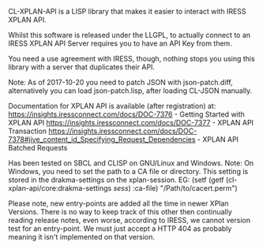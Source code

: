 CL-XPLAN-API is a LISP library that makes it easier to interact with IRESS XPLAN API.

Whilst this software is released under the LLGPL, to actually connect to an IRESS XPLAN API Server requires you to have an API Key from them.

You need a use agreement with IRESS, though, nothing stops you using this library with a server that duplicates their API.

Note: As of 2017-10-20 you need to patch JSON with json-patch.diff, alternatively you can load json-patch.lisp, after loading CL-JSON manually.

Documentation for XPLAN API is available (after registration) at:
https://insights.iressconnect.com/docs/DOC-7376 - Getting Started with XPLAN API
https://insights.iressconnect.com/docs/DOC-7377 - XPLAN API Transaction
https://insights.iressconnect.com/docs/DOC-7378#jive_content_id_Specifying_Request_Dependencies - XPLAN API Batched Requests

Has been tested on SBCL and CLISP on GNU/Linux and Windows.
Note: On Windows, you need to set the path to a CA file or directory.
This setting is stored in the drakma-settings on the xplan-session.
EG:
(setf (getf (cl-xplan-api/core:drakma-settings *sess*) :ca-file) "/Path/to/cacert.perm")

Please note, new entry-points are added all the time in newer XPlan Versions.
There is no way to keep track of this other then continually reading release notes, even worse, according to IRESS, we cannot version test for an entry-point.
We must just accept a HTTP 404 as probably meaning it isn't implemented on that version.
